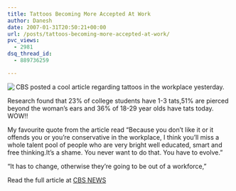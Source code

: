 ```yaml
---
title: Tattoos Becoming More Accepted At Work
author: Danesh
date: 2007-01-31T20:50:21+00:00
url: /posts/tattoos-becoming-more-accepted-at-work/
pvc_views:
  - 2981
dsq_thread_id:
  - 889736259

---
```

[<img src="http://wwwimage.cbsnews.com/images/2007/01/30/image2411881g.jpg" align="left" />][1]CBS posted a cool article regarding tattoos in the workplace yesterday.

Research found that 23% of college students have 1-3 tats,51% are pierced beyond the woman&#8217;s ears and 36% of 18-29 year olds have tats today. WOW!!

My favourite quote from the article read &#8220;Because you don&#8217;t like it or it offends you or you&#8217;re conservative in the workplace, I think you&#8217;ll miss a whole talent pool of people who are very bright well educated, smart and free thinking.It&#8217;s a shame. You never want to do that. You have to evolve.&#8221;

&#8220;It has to change, otherwise they&#8217;re going to be out of a workforce,&#8221;

Read the full article at [CBS NEWS][1]

 [1]: http://www.cbsnews.com/stories/2007/01/30/earlyshow/main2411530.shtml